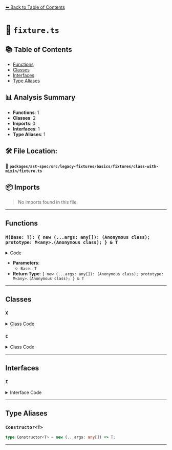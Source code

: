 [⬅️ Back to Table of Contents](../../../../../../../index.md)

# 📄 `fixture.ts`

## 📚 Table of Contents

- [Functions](#functions)
- [Classes](#classes)
- [Interfaces](#interfaces)
- [Type Aliases](#type-aliases)

## 📊 Analysis Summary

- **Functions**: 1
- **Classes**: 2
- **Imports**: 0
- **Interfaces**: 1
- **Type Aliases**: 1

## 🛠️ File Location:
📂 **`packages/ast-spec/src/legacy-fixtures/basics/fixtures/class-with-mixin/fixture.ts`**

## 📦 Imports

> No imports found in this file.


---

## Functions

### `M(Base: T): { new (...args: any[]): (Anonymous class); prototype: M<any>.(Anonymous class); } & T`

<details><summary>Code</summary>

```ts
function M<T extends Constructor<{}>>(Base: T) {
  return class extends Base {};
}
```
</details>

- **Parameters**:
  - `Base: T`
- **Return Type**: `{ new (...args: any[]): (Anonymous class); prototype: M<any>.(Anonymous class); } & T`

---

## Classes

### `X`

<details><summary>Class Code</summary>

```ts
class X extends M<any>(C) implements I {}
```
</details>

### `C`

<details><summary>Class Code</summary>

```ts
class C {}
```
</details>


---

## Interfaces

### `I`

<details><summary>Interface Code</summary>

```ts
interface I {}
```
</details>


---

## Type Aliases

### `Constructor<T>`

```ts
type Constructor<T> = new (...args: any[]) => T;
```


---